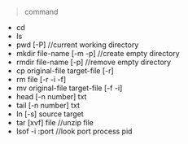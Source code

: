 > command
- cd
- ls
- pwd [-P] //current working directory
- mkdir file-name [-m -p] //create empty directory
- rmdir file-name [-p] //remove empty directory
- cp original-file target-file [-r]
- rm file [-r -i -f]
- mv original-file target-file [-f -i]
- head [-n number] txt
- tail [-n number] txt
- ln [-s] source target
- tar [xvf] file //unzip file
- lsof -i :port //look port process pid